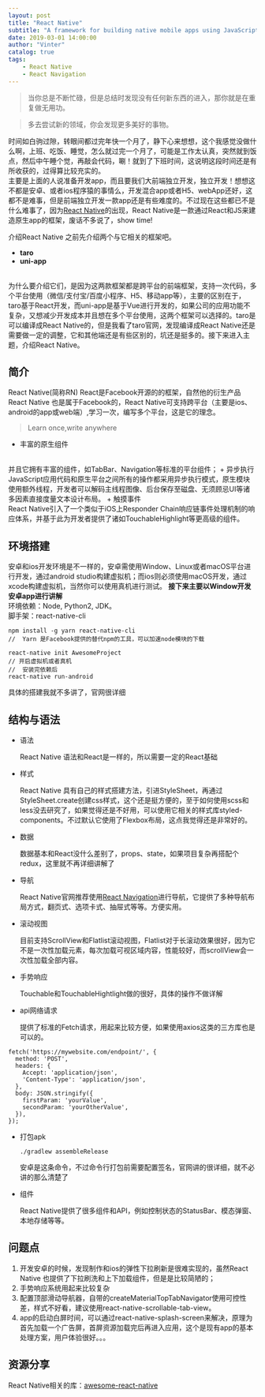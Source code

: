 ```yaml
---
layout: post
title: "React Native"
subtitle: "A framework for building native mobile apps using JavaScript and React"
date: 2019-03-01 14:00:00
author: "Vinter"
catalog: true
tags:
    - React Native
    - React Navigation
---
```


> 当你总是不断忙碌，但是总结时发现没有任何新东西的进入，那你就是在重复做无用功。   

> 多去尝试新的领域，你会发现更多美好的事物。


时间如白驹过隙，转眼间都过完年快一个月了，静下心来想想，这个我感觉没做什么啊，上班、吃饭、睡觉，怎么就过完一个月了，可能是工作太认真，突然就到饭点，然后中午睡个觉，再敲会代码，唰！就到了下班时间，这说明这段时间还是有所收获的，过得算比较充实的。<br/>
主要是上面的人说准备开发app，而且要我们大前端独立开发，独立开发！想想这不都是安卓、或者ios程序猿的事情么，开发混合app或者H5、webApp还好，这都不是难事，但是前端独立开发一款app还是有些难度的。不过现在这些都已不是什么难事了，因为[React Native](https://facebook.github.io/react-native/docs/navigation)的出现，React Native是一款通过React和JS来建造原生app的框架，废话不多说了，show time!
<br/>

介绍React Native 之前先介绍两个与它相关的框架吧。
+ **taro**
+ **uni-app**
<br/>
为什么要介绍它们，是因为这两款框架都是跨平台的前端框架，支持一次代码，多个平台使用（微信/支付宝/百度小程序、H5、移动app等），主要的区别在于，taro基于React开发，而uni-app是基于Vue进行开发的，如果公司的应用功能不复杂，又想减少开发成本并且想在多个平台使用，这两个框架可以选择的。taro是可以编译成React Native的，但是我看了taro官网，发现编译成React Native还是需要做一定的调整，它和其他端还是有些区别的，坑还是挺多的。接下来进入主题，介绍React Native。

## 简介
React Native(简称RN) React是Facebook开源的的框架，自然他的衍生产品React Native 也是属于Facebook的，React Native可支持跨平台（主要是ios、android的app或web端）,学习一次，编写多个平台，这是它的理念。

> Learn once,write anywhere

+   丰富的原生组件
<br/> 
并且它拥有丰富的组件，如TabBar、Navigation等标准的平台组件；
+   异步执行 
<br/>
JavaScript应用代码和原生平台之间所有的操作都采用异步执行模式，原生模块使用额外线程，开发者可以解码主线程图像、后台保存至磁盘、无须顾忌UI等诸多因素直接度量文本设计布局。
+   触摸事件
<br/>
React Native引入了一个类似于iOS上Responder Chain响应链事件处理机制的响应体系，并基于此为开发者提供了诸如TouchableHighlight等更高级的组件。

## 环境搭建
安卓和ios开发环境是不一样的，安卓需使用Window、Linux或者macOS平台进行开发，通过android studio构建虚拟机；而ios则必须使用macOS开发，通过xcode构建虚拟机，当然你可以使用真机进行测试。
**接下来主要以Window开发安卓app进行讲解**
<br/>
环境依赖：Node, Python2, JDK。
<br/>
脚手架：react-native-cli
```
npm install -g yarn react-native-cli
//  Yarn 是Facebook提供的替代npm的工具，可以加速node模块的下载

```
```
react-native init AwesomeProject
// 开启虚拟机或者真机
//  安装完依赖后 
react-native run-android

```
具体的搭建我就不多讲了，官网很详细

## 结构与语法
+ 语法

    React Native 语法和React是一样的，所以需要一定的React基础
+ 样式

    React Native 具有自己的样式搭建方法，引进StyleSheet，再通过StyleSheet.create创建css样式，这个还是挺方便的，至于如何使用scss和less没去研究了，如果觉得还是不好用，可以使用它相关的样式库styled-components。不过默认它使用了Flexbox布局，这点我觉得还是非常好的。
+ 数据

    数据基本和React没什么差别了，props、state，如果项目复杂再搭配个redux，这里就不再详细讲解了
+ 导航

    React Native官网推荐使用[React Navigation](https://reactnavigation.org/docs/zh-Hans/tab-based-navigation.html)进行导航，它提供了多种导航布局方式，翻页式、选项卡式、抽屉式等等。方便实用。
+ 滚动视图

    目前支持ScrollView和Flatlist滚动视图，Flatlist对于长滚动效果很好，因为它不是一次性加载元素，每次加载可视区域内容，性能较好，而scrollView会一次性加载全部内容。
+ 手势响应

    Touchable和TouchableHightlight做的很好，具体的操作不做详解
+ api网络请求

    提供了标准的Fetch请求，用起来比较方便，如果使用axios这类的三方库也是可以的。
```
fetch('https://mywebsite.com/endpoint/', {
  method: 'POST',
  headers: {
    Accept: 'application/json',
    'Content-Type': 'application/json',
  },
  body: JSON.stringify({
    firstParam: 'yourValue',
    secondParam: 'yourOtherValue',
  }),
});
```

+ 打包apk

    ```
    ./gradlew assembleRelease

    ```

    安卓是这条命令，不过命令行打包前需要配置签名，官网讲的很详细，就不必讲的那么清楚了

+ 组件

    React Native提供了很多组件和API，例如控制状态的StatusBar、模态弹窗、本地存储等等。

## 问题点
1. 开发安卓的时候，发现制作和ios的弹性下拉刷新是很难实现的，虽然React Native 也提供了下拉刷洗和上下加载组件，但是是比较简陋的；
2. 手势响应系统用起来比较复杂
3. 配置顶部滑动导航器，自带的createMaterialTopTabNavigator使用可控性差，样式不好看，建议使用react-native-scrollable-tab-view。
4. app的启动白屏时间，可以通过react-native-splash-screen来解决，原理为首先加载一个广告屏，首屏资源加载完后再进入应用，这个是现有app的基本处理方案，用户体验很好。。。

## 资源分享
React Native相关的库：[awesome-react-native](http://www.awesome-react-native.com/)




